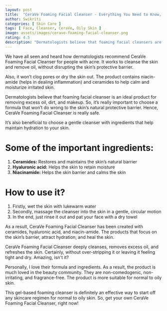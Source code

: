 ```yaml
---
layout: post
title:  "CeraVe Foaming Facial Cleanser - Everything You Need to Know, Uses and Ingredients"
author: Swikriti
categories: [ Skin Care ]
tags: [ Face, Cleanser, CeraVe, Oily Skin ]
image: assets/images/cerave-foaming-facial-cleanser.png
rating: 4.5
description: "Dermatologists believe that foaming facial cleansers are an ideal product for removing excess oil, dirt, and makeup. So, it’s really important to choose a formula that won’t do wrong to the skin’s natural protective barrier. Hence, CeraVe Foaming Facial Cleanser is really safe."
---
```


We have all seen and heard how dermatologists recommend CeraVe Foaming Facial Cleanser for people with acne. It works to cleanse the skin and remove oil, without disrupting the skin’s protective barrier.

Also, it won’t clog pores or dry the skin out. The product contains niacin-amide (helps in dealing inflammation) and ceramides to help calm and moisturize irritated skin.

Dermatologists believe that foaming facial cleanser is an ideal product for removing excess oil, dirt, and makeup. So, it’s really important to choose a formula that won’t do wrong to the skin’s natural protective barrier. Hence, CeraVe Foaming Facial Cleanser is really safe.

It’s also beneficial to choose a gentle cleanser with ingredients that help maintain hydration to your skin.

# Some of the important ingredients:

1. **Ceramides:** Restores and maintains the skin’s natural barrier
2. **Hyaluronic acid:** Helps the skin to retain moisture
3. **Niacinamide:** Helps the skin barrier and calms the skin

# How to use it?

1. Firstly, wet the skin with lukewarm water
2. Secondly, massage the cleanser into the skin in a gentle, circular motion
3. In the end, just rinse it out and pat your face with a dry towel

As a result, CeraVe Foaming Facial Cleanser has been created with ceramides, hyaluronic acid, and niacin-amide. The products that focus on the skin’s barrier, attract hydration, and heal the skin.

CeraVe Foaming Facial Cleanser deeply cleanses, removes excess oil, and refreshes the skin. Certainly, without over-stripping it or leaving it feeling tight and dry. Amazing, isn't it?

Personally, I love their formula and ingredients. As a result, the product is much loved in the beauty community. They are non-comedogenic, non-irritating, and fragrance-free. The product is more suitable for normal to oily skin.

This gel-based foaming cleanser is definitely an effective way to start off any skincare regimen for normal to oily skin. So, get your own CeraVe Foaming Facial Cleanser, right now! 